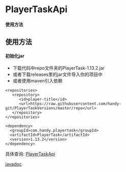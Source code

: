 # PlayerTaskApi

#### 使用方法

## 使用方法

#### 初始化jar
- 下载代码中repo文件夹的PlayerTask-1.13.2.jar
- 或者下载releases里的jar文件导入你的项目中
- 或者使用maven引入依赖

```
<repositories>
   <repository>
      <id>player-title</id>
      <url>https://raw.githubusercontent.com/handy-git/PlayerTaskVersions/master/repo</url>
   </repository>
</repositories>

<dependency>
  <groupId>com.handy.playertask</groupId>
  <artifactId>PlayerTask</artifactId>
  <version>1.13.2</version>
</dependency>
```

具体查询: [PlayerTaskApi](https://github.com/handy-git/PlayerTaskVersions/blob/master/src/main/java/com/handy/playertask/api/PlayerTaskApi.java)


[javadoc](player-task-versions.vercel.app/) 